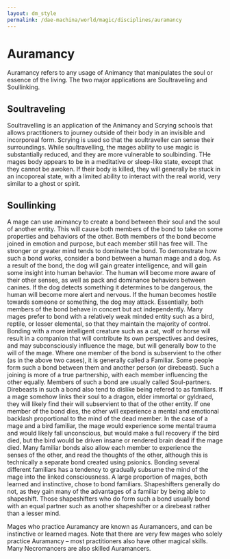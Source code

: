 ```yaml
---
layout: dm_style
permalink: /dae-machina/world/magic/disciplines/auramancy
---
```


# Auramancy

Auramancy refers to any usage of Animancy that manipulates the soul or essence of the living. The two major applications are Soultraveling and Soullinking.

## Soultraveling

Soultravelling is an application of the Animancy and Scrying schools that allows practitioners to journey outside of their body in an invisible and incorporeal form. Scrying is used so that the soultraveller can sense their 
surroundings. While soultravelling, the mages ability to use magic is substantially reduced, and they are more vulnerable to soulbinding.  THe mages body appears to be in a meditative or sleep-like state, except that they 
cannot be awoken. If their body is killed, they will generally be stuck in an incoporeal state, with a limited ability to interact with the real world, very similar to a ghost or spirit.

## Soullinking

A mage can use animancy to create a bond between their soul and the soul of another entity. This will cause both members of the bond to take on some properties and behaviors of the other. Both members of the bond become joined 
in emotion and purpose, but each member still has free will. The stronger or greater mind tends to dominate the bond. 
To demonstrate how such a bond works, consider a bond between a human mage and a dog. As a result of the bond, the dog will gain greater intelligence, and will gain some insight into human behavior. The human will become more 
aware of their other senses, as well as pack and dominance behaviors between canines. If the dog detects something it determines to be dangerous, the human will become more alert and nervous. If the human becomes hostile 
towards someone or something, the dog may attack. Essentially, both members of the bond behave in concert but act independently.
Many mages prefer to bond with a relatively weak minded entity such as a bird, reptile, or lesser elemental, so that they maintain the majority of control. Bonding with a more intelligent creature such as a cat, wolf or horse 
will result in a companion that will contribute its own perspectives and desires, and may subconsciously influence the mage, but will generally bow to the will of the mage. Where one member of the bond is subservient to the
other (as in the above two cases), it is generally called a Familiar.
Some people form such a bond between them and another person (or direbeast). Such a joining is more of a true partnership, with each member influencing the other equally. Members of such a bond are usually called Soul-partners. 
Direbeasts in such a bond also tend to dislike being refered to as familiars.
If a mage somehow links their soul to a dragon, elder immortal or gyldraed, they will likely find their will subservient to that of the other entity. 
If one member of the bond dies, the other will experience a mental and emotional backlash proportional to the mind of the dead member. In the case of a mage and a bird familiar, the mage would experience some mental trauma and 
would likely fall unconscious, but would make a full recovery if the bird died, but the bird would be driven insane or rendered brain dead if the mage died.
Many familiar bonds also allow each member to experience the senses of the other, and read the thoughts of the other, although this is technically a separate bond created using psionics.
Bonding several different familiars has a tendency to gradually subsume the mind of the mage into the linked consciousness.
A large proportion of mages, both learned and instinctive, chose to bond familiars. Shapeshifters generally do not, as they gain many of the advantages of a familiar by being able to shapeshift. Those shapeshifters who do form 
such a bond usually bond with an equal partner such as another shapeshifter or a direbeast rather than a lesser mind.

Mages who practice Auramancy are known as Auramancers, and can be instinctive or learned mages. Note that there are very few mages who solely practice Auramancy – most practitioners also have other magical skills. Many 
Necromancers are also skilled Auramancers. 
